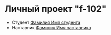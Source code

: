 # Личный проект "f-102"

* Студент [Фамилия Имя студента](http://t.me/аккаунтСтудента)
* Наставник [Фамилия Имя наставника](http://t.me/аккаунтНаставника)
